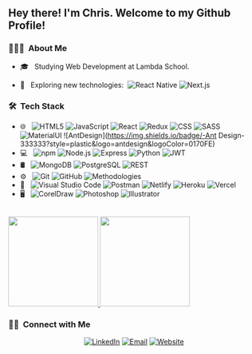 <!-- <img src=""> -->

<h2> Hey there! I'm Chris. Welcome to my Github Profile!</h2>

<h3> 👨🏻‍💻 &nbsp;About Me </h3>

- 🎓 &nbsp; Studying Web Development at Lambda School.
- 🤔 &nbsp; Exploring new technologies:&nbsp; ![React Native](https://img.shields.io/badge/-React%20Native-333333?style=plastic&logo=react) ![Next.js](https://img.shields.io/badge/-Next.js-333333?style=plastic&logo=nextdotjs&logoColor=000000)

  <!-- - 💼 &nbsp;  -->
  <!-- - 🌱 &nbsp;  -->
  <!-- - ✍️ &nbsp;  -->

<h3> 🛠 &nbsp;Tech Stack</h3>

- 🌐 &nbsp;
  ![HTML5](https://img.shields.io/badge/-HTML5-333333?style=plastic&logo=HTML5)
  ![JavaScript](https://img.shields.io/badge/-JavaScript-333333?style=plastic&logo=javascript)
  ![React](https://img.shields.io/badge/-React-333333?style=plastic&logo=react)
  ![Redux](https://img.shields.io/badge/-Redux-333333?style=plastic&logo=redux&logoColor=764ABC)
  ![CSS](https://img.shields.io/badge/-CSS-333333?style=plastic&logo=CSS3&logoColor=1572B6)
  ![SASS](https://img.shields.io/badge/-SASS-333333?style=plastic&logo=sass&logoColor=CC6699)
  ![MaterialUI](https://img.shields.io/badge/-Material-UI-333333?style=plastic&logo=materialui&logoColor=0081CB)
  ![AntDesign](https://img.shields.io/badge/-Ant Design-333333?style=plastic&logo=antdesign&logoColor=0170FE)
- 💻 &nbsp;
  ![npm](https://img.shields.io/badge/-npm-333333?style=plastic&logo=npm&logoColor=CB3837)
  ![Node.js](https://img.shields.io/badge/-Node.js-333333?style=plastic&logo=nodedotjs&logoColor=339933)
  ![Express](https://img.shields.io/badge/-Express-333333?style=plastic&logo=express)
  ![Python](https://img.shields.io/badge/-Python-333333?style=plastic&logo=python&logoColor=3776AB)
  ![JWT](https://img.shields.io/badge/-JWT-333333?style=plastic&logo=json%20web%20tokens&logoColor=000000)
- 🛢 &nbsp;
  ![MongoDB](https://img.shields.io/badge/-MongoDB-333333?style=plastic&logo=mongodb)
  ![PostgreSQL](https://img.shields.io/badge/-PostgreSQL-333333?style=plastic&logo=PostgreSQL)
  ![REST](https://img.shields.io/badge/-REST-333333?style=plastic&logo=rest&logoColor=3776AB)
- ⚙️ &nbsp;
  ![Git](https://img.shields.io/badge/-Git-333333?style=plastic&logo=git)
  ![GitHub](https://img.shields.io/badge/-GitHub-333333?style=plastic&logo=github)
  ![Methodologies](https://img.shields.io/badge/Methodologies-Agile-blue?style=plastic)
  <!-- ![Markdown](https://img.shields.io/badge/-Markdown-333333?style=plastic&logo=markdown) -->
- 🔧 &nbsp;
  ![Visual Studio Code](https://img.shields.io/badge/-Visual%20Studio%20Code-333333?style=plastic&logo=visual-studio-code&logoColor=007ACC)
  ![Postman](https://img.shields.io/badge/-Postman-333333?style=plastic&logo=postman&logoColor=FF6C37)
  ![Netlify](https://img.shields.io/badge/-Netlify-333333?style=plastic&logo=netlify&logoColor=00C7B7)
  ![Heroku](https://img.shields.io/badge/-Heroku-333333?style=plastic&logo=heroku&logoColor=430098)
  ![Vercel](https://img.shields.io/badge/-Vercel-333333?style=plastic&logo=vercel&logoColor=000000)
- 🖥 &nbsp;
  ![CorelDraw](https://img.shields.io/badge/-CorelDraw-333333?style=plastic&logo=coreldraw)
  ![Photoshop](https://img.shields.io/badge/-Photoshop-333333?style=plastic&logo=adobe-photoshop)
  ![Illustrator](https://img.shields.io/badge/-Illustrator-333333?style=plastic&logo=adobe-illustrator)

<br/>

<a href="https://github.com/fullstackcaveman">
  <img height="180em" src="https://github-readme-stats.vercel.app/api?username=fullstackcaveman&theme=dark&bg_color=0D1117&show_icons=true" />
  <img height="180em" src="https://github-readme-stats.vercel.app/api/top-langs/?username=fullstackcaveman&theme=dark&bg_color=0D1117&layout=compact" />
</a>

<br/>

<h3> 🤝🏻 &nbsp;Connect with Me </h3>

<p align="center">
<a href="https://www.linkedin.com/in/fullstackcaveman/"><img alt="LinkedIn" src="https://img.shields.io/badge/LinkedIn-fullstackcaveman-blue?style=plastic-square&logo=linkedin"></a>
<a href="mailto:chris@fullstackcaveman.com"><img alt="Email" src="https://img.shields.io/badge/Email-chris@fullstackcaveman.com-blue?style=plastic-square&logo=Minutemailer"></a>
<a href="https://www.fullstackcaveman.com/"><img alt="Website" src="https://img.shields.io/badge/Website-www.fullstackcaveman.com-blue?style=plastic-square&logo=google-chrome&logoColor=4285F4"></a>
</p>
